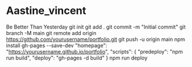 # Aastine_vincent
Be Better Than Yesterday 
git init
git add .
git commit -m "Initial commit"
git branch -M main
git remote add origin https://github.com/yourusername/portfolio.git
git push -u origin main
npm install gh-pages --save-dev
"homepage": "https://yourusername.github.io/portfolio",
"scripts": {
  "predeploy": "npm run build",
  "deploy": "gh-pages -d build"
}
npm run deploy
